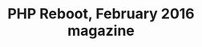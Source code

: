---
layout: magazine
title: PHP Reboot, February 2016 magazine
permalink: /m1603/
categories: February2016
magazine:
    month: February 2016
    monthcategory: febuary2016
    showtagsleft :
      - Laravel
      - Wordpress
      - Php-basics
    showtagsright :
      - News
      - PHP7
---